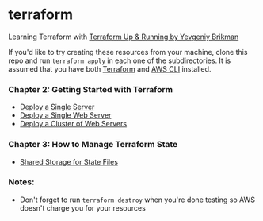 # terraform
Learning Terraform with [Terraform Up &amp; Running by Yevgeniy Brikman](https://www.terraformupandrunning.com)

If you'd like to try creating these resources from your machine, clone this repo and run `terraform apply` in each one of the subdirectories. It is assumed that you have both [Terraform](https://www.terraform.io) and [AWS CLI](http://docs.aws.amazon.com/cli/latest/userguide/cli-chap-welcome.html) installed.

### Chapter 2: Getting Started with Terraform

- [Deploy a Single Server](https://github.com/alexpereira/terraform/tree/master/deploy-a-single-server)
- [Deploy a Single Web Server](https://github.com/alexpereira/terraform/tree/master/deploy-a-single-web-server)
- [Deploy a Cluster of Web Servers](https://github.com/alexpereira/terraform/tree/master/deploy-a-cluster-of-web-servers)

### Chapter 3: How to Manage Terraform State

- [Shared Storage for State Files](https://github.com/alexpereira/terraform/tree/master/shared-storage-for-state-files)

### Notes:

- Don't forget to run `terraform destroy` when you're done testing so AWS doesn't charge you for your resources
